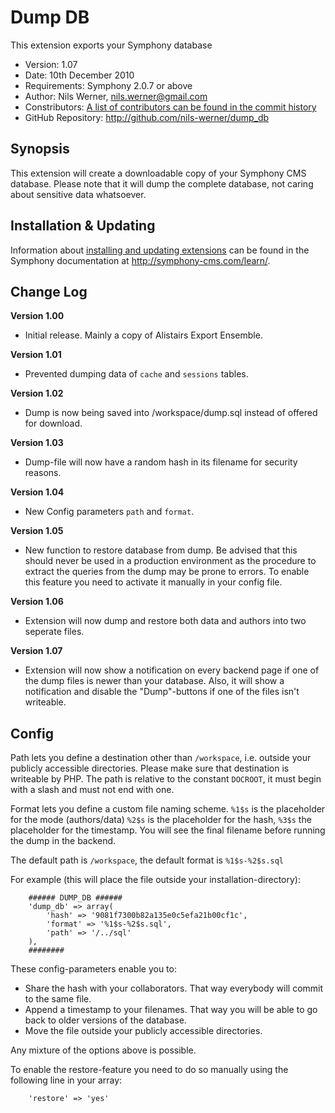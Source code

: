# Dump DB #

This extension exports your Symphony database

- Version: 1.07
- Date: 10th December 2010
- Requirements: Symphony 2.0.7 or above
- Author: Nils Werner, nils.werner@gmail.com
- Constributors: [A list of contributors can be found in the commit history](http://github.com/nils-werner/dump_db/commits/master)
- GitHub Repository: <http://github.com/nils-werner/dump_db>

## Synopsis

This extension will create a downloadable copy of your Symphony CMS database. Please note that it will dump the complete database, not caring about sensitive data whatsoever.

## Installation & Updating

Information about [installing and updating extensions](http://symphony-cms.com/learn/tasks/view/install-an-extension/) can be found in the Symphony documentation at <http://symphony-cms.com/learn/>.

## Change Log

**Version 1.00**

- Initial release. Mainly a copy of Alistairs Export Ensemble.

**Version 1.01**

- Prevented dumping data of `cache` and `sessions` tables.

**Version 1.02**

- Dump is now being saved into /workspace/dump.sql instead of offered for download.

**Version 1.03**

- Dump-file will now have a random hash in its filename for security reasons.

**Version 1.04**

- New Config parameters `path` and `format`.

**Version 1.05**

- New function to restore database from dump.
  Be advised that this should never be used in a production environment as the procedure to extract the queries from the dump may be prone to errors.
  To enable this feature you need to activate it manually in your config file.
  
**Version 1.06**

- Extension will now dump and restore both data and authors into two seperate files.

**Version 1.07**

- Extension will now show a notification on every backend page if one of the dump files is newer than your database.
  Also, it will show a notification and disable the "Dump"-buttons if one of the files isn't writeable.

## Config

Path lets you define a destination other than `/workspace`, i.e. outside your publicly accessible directories. Please make sure that destination is writeable by PHP. The path is relative to the constant `DOCROOT`, it must begin with a slash and must not end with one.
  
Format lets you define a custom file naming scheme. `%1$s` is the placeholder for the mode (authors/data) `%2$s` is the placeholder for the hash, `%3$s` the placeholder for the timestamp. You will see the final filename before running the dump in the backend.
  
The default path is `/workspace`, the default format is `%1$s-%2$s.sql`
  
For example (this will place the file outside your installation-directory):
  
		###### DUMP_DB ######
		'dump_db' => array(
			'hash' => '9081f7300b82a135e0c5efa21b00cf1c',
			'format' => '%1$s-%2$s.sql',
			'path' => '/../sql'
		),
		########
		
These config-parameters enable you to:
  
 - Share the hash with your collaborators. That way everybody will commit to the same file.
 - Append a timestamp to your filenames. That way you will be able to go back to older versions of the database.
 - Move the file outside your publicly accessible directories.
  
Any mixture of the options above is possible.

To enable the restore-feature you need to do so manually using the following line in your array:

		'restore' => 'yes'
